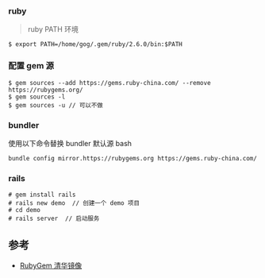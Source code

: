 ### ruby
> ruby PATH 环境

```
$ export PATH=/home/gog/.gem/ruby/2.6.0/bin:$PATH
```


### 配置 gem 源  
```
$ gem sources --add https://gems.ruby-china.com/ --remove https://rubygems.org/
$ gem sources -l
$ gem sources -u // 可以不做
```

### bundler
使用以下命令替换 bundler 默认源 bash
```
bundle config mirror.https://rubygems.org https://gems.ruby-china.com/
```

### rails
```
# gem install rails
# rails new demo  // 创建一个 demo 项目
# cd demo
# rails server  // 启动服务
```

## 参考
- [RubyGem 清华镜像](https://gems.ruby-china.com/)
